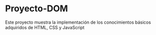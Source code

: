 # Proyecto-DOM
Este proyecto muestra la implementación de los conocimientos básicos adquiridos de HTML, CSS y JavaScript

